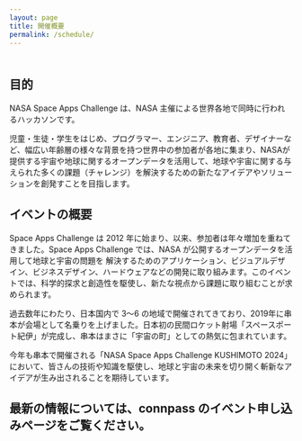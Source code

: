 ```yaml
---
layout: page
title: 開催概要
permalink: /schedule/
---
```


<div style="margin: 50px 0;">
<h2>目的</h2>
  <p>NASA Space Apps Challenge は、NASA 主催による世界各地で同時に行われるハッカソンです。</p>
  <p>児童・生徒・学生をはじめ、プログラマー、エンジニア、教育者、デザイナーなど、幅広い年齢層の様々な背景を持つ世界中の参加者が各地に集まり、NASAが提供する宇宙や地球に関するオープンデータを活用して、地球や宇宙に関する与えられた多くの課題（チャレンジ）を解決するための新たなアイデアやソリューションを創発すことを目指します。</p>
  <p></p>
  <h2>イベントの概要</h2>
<p>Space Apps Challenge は 2012 年に始まり、以来、参加者は年々増加を重ねてきました。Space Apps Challenge では、NASA が公開するオープンデータを活用して地球と宇宙の問題を
解決するためのアプリケーション、ビジュアルデザイン、ビジネスデザイン、ハードウェアなどの開発に取り組みます。このイベントでは、科学的探求と創造性を駆使し、新たな視点から課題に取り組むことが求められます。</p>
<p>過去数年にわたり、日本国内で 3～6 の地域で開催されてきており、2019年に串本が会場として名乗りを上げました。日本初の民間ロケット射場「スペースポート紀伊」が完成し、串本はまさに「宇宙の町」としての熱気に包まれています。</p>
<p>今年も串本で開催される「NASA Space Apps Challenge KUSHIMOTO 2024」において、皆さんの技術や知識を駆使し、地球と宇宙の未来を切り開く斬新なアイデアが生み出されることを期待しています。</p>

  <p></p>
  <p></p>
<h2>最新の情報については、<!--a href="https://spaceappsjapan.connpass.com/event/259498/"-->connpass のイベント申し込みページをご覧ください。</h2>


</div>
